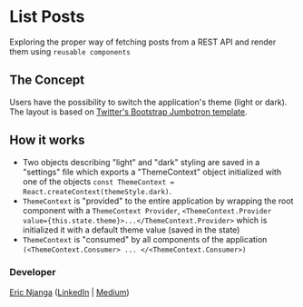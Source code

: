 
# List Posts
Exploring the proper way of fetching posts from a REST API and render them using `reusable components`


## The Concept
Users have the possibility to switch the application's theme (light or dark). The layout is based on [Twitter's Bootstrap Jumbotron template](http://getbootstrap.com/docs/4.1/examples/jumbotron/#).

## How it works
- Two objects describing "light" and "dark" styling are saved in a "settings" file which exports a "ThemeContext" object initialized with one of the objects `const ThemeContext = React.createContext(themeStyle.dark)`. 
- `ThemeContext` is "provided" to the entire application by wrapping the root component with a `ThemeContext Provider`, `<ThemeContext.Provider value={this.state.theme}>...</ThemeContext.Provider>` which is initialized it with a default theme value (saved in the state)
- `ThemeContext` is "consumed" by all components of the application `(<ThemeContext.Consumer> ... </<ThemeContext.Consumer>)`


### Developer
[Eric Njanga](http://ericnjanga.com) ([LinkedIn](https://www.linkedin.com/in/ericanjanga/) | [Medium](https://medium.com/@eric.njanga))